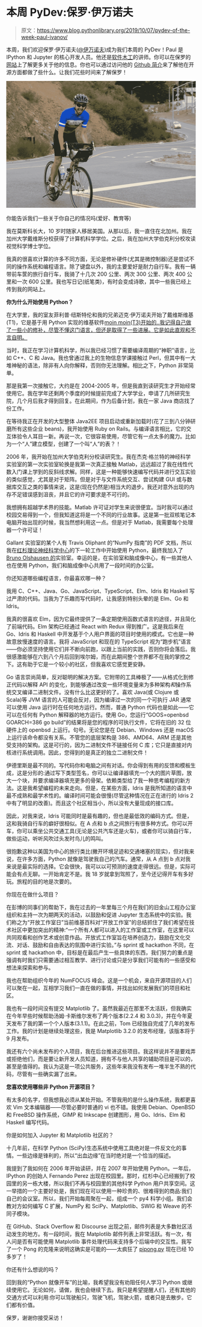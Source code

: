 # 本周 PyDev:保罗·伊万诺夫

> 原文：<https://www.blog.pythonlibrary.org/2019/10/07/pydev-of-the-week-paul-ivanov/>

本周，我们欢迎保罗·伊万诺夫([@伊万诺夫](https://twitter.com/ivanov))成为我们本周的 PyDev！Paul 是 IPython 和 Jupyter 的核心开发人员。他还是[软件木工](https://software-carpentry.org/)的讲师。你可以在保罗的[网站](https://pirsquared.org/index.html)上了解更多关于他的信息。你也可以通过访问他的 [Github 简介](https://github.com/ivanov)来了解他在开源方面都做了些什么。让我们花些时间来了解保罗！

![Paul Ivanov (courtesy of Robert Sexton)](img/3e1761bfab282cbf5281b1f8b24f34b5.png)

你能告诉我们一些关于你自己的情况吗(爱好、教育等)

我在莫斯科长大，10 岁时随家人移居美国。从那以后，我一直住在北加州。我在加州大学戴维斯分校获得了计算机科学学位。之后，我在加州大学伯克利分校攻读视觉科学博士学位。

我真的很喜欢计算的许多不同方面，无论是修补硬件(尤其是微控制器)还是尝试不同的操作系统和编程语言。除了键盘以外，我的主要爱好是耐力自行车。我有一辆带前车筐的旅行自行车，我骑了十几次 200 公里、两次 300 公里、两次 400 公里和一次 600 公里。我也写日记(纸笔类)，有时会变成诗歌，其中一些我已经上传到我的网站上。

**你为什么开始使用 Python？**

在大学里，我的室友菲利普·纽斯特伦和我的兄弟迈克·伊万诺夫开始了戴维斯维基(T1)，它是基于用 Python 实现的维基软件[moin moin(T3)开始的..我记得自己做了一些小的修补，尽管不懂这门语言，但还是取得了一些进展。它是如此直观和不言自明。](https://moinmo.in/)

当时，我正在学习计算机科学，所以我已经习惯了需要编译周期的“神职”语言，比如 C++、C 和 Java。我也曾通过我上的生物信息学课接触过 Perl，但其中有一大堆神秘的语法，除非有人向你解释，否则你无法理解。相比之下，Python 非常简单。

那是我第一次接触它，大约是在 2004-2005 年，但是我直到读研究生才开始经常使用它。我在学年还剩两个季度的时候提前完成了大学学业，申请了几所研究生院，几个月后我才得到回复。在此期间，作为后备计划，我在一家 Java 商店找了份工作。

在等待我正在开发的大型整体 Java2EE 项目启动或重新加载时(花了三到八分钟研磨所有这些企业 beans)，我开始使用 Ruby on Rails。与编译语言相比，它的交互体验令人耳目一新。再说一次，它很容易使用，尽管它有一点太多的魔力。比如为一个“人”建立模型，创建了一个叫“人”的表？！

2006 年，我开始在加州大学伯克利分校读研究生。我在杰克·格兰特的神经科学实验室的第一次实验室轮换是我第一次真正接触 Matlab，远远超过了我在线性代数入门课上学到的反斜线求解。同样，这是一种能够快速编写代码并进行交互实验的类似感觉，尤其是对于矩阵。但是对于与文件系统交互、尝试构建 GUI 或与数据库交互之类的事情来说，这是(现在仍然是)相当大的退步。我还对意外出现的内存不足错误感到沮丧，并且它的许可要求是不可行的。

我想拥有超越学术界的技能。Matlab 许可证对学生来说很便宜。当时我可以通过校园交易得到一个，但我知道这将是一个不同的行业故事。这是第一批双核笔记本电脑开始出现的时候，我当然想利用这一点。但是对于 Matlab，我需要每个处理器一个许可证！

Gallant 实验室的某个人有 Travis Oliphant 的“NumPy 指南”的 PDF 文档，所以我在[红杉理论神经科学中心](https://redwood.berkeley.edu/)的下一轮工作中开始使用 Python，最终我加入了 [Bruno Olshausen 的](https://redwood.berkeley.edu/people/bruno-olshausen/)实验室。幸运的是，在实验室和脑成像中心，有一些其他人也在使用 Python，我们和脑成像中心共用了一段时间的办公室。

你还知道哪些编程语言，你最喜欢哪一种？

我用 C、C++、Java、Go、JavaScript、TypeScript、Elm、Idris 和 Haskell 写过严肃的代码。当我为了乐趣而写代码时，让我感到特别头晕的是 Elm、Go 和 Idris。

我真的很喜欢 Elm，因为它最终提供了一条定期使用函数式语言的途径，并且简化了前端代码。Elm 架构已经通过 React with Redux 得到推广。这是我后来在 Go、Idris 和 Haskell 中开发基于个人用户界面的项目时使用的模式。它也是一种故意放慢速度的语言。我将 JavaScript 和现在的 TypeScript 视为“跑步机”语言——你必须坚持使用它们并不断向前跑，以跟上当前的实践，否则你将会落后。我很感激能够在六到八个月后回到埃尔姆，而在此期间整个世界都不在我的掌控之下。这有助于它是一个较小的社区，但我喜欢它感觉更安静。

Go 语言崇尚简单，反对聪明的解决方案。它附带的工具棒极了——从格式化到修正代码以解释 API 的变化，到能够通过改变一些环境变量来为多种架构*和*操作系统交叉编译二进制文件。没有什么比这更好的了。喜欢 Java(或 Clojure 或 Scala)等 JVM 语言的人可能会反对，因为编译过一次的同一个可执行 JAR 通常可以使用 Java 运行时在任何地方运行。然而，普通 Python 代码也是如此——它可以在任何有 Python 解释器的地方运行。使用 Go，您运行“GOOS=openbsd GOARCH=386 go build”的结果将是您的程序的可执行文件，它将在旧的 32 位硬件上的 openbsd 上运行。句号。无论您是在 Debian、Windows 还是 macOS 上运行该命令都没有关系。不管您的底层架构是 386、AMD64、ARM 还是其他受支持的架构。这是可行的，因为二进制文件不链接任何 C 库；它只是直接对内核进行系统调用。因此，您得到的是真正的独立二进制文件！

伊德里斯是最不同的。写代码你和电脑之间有对话。你会得到有用的反馈和模板生成，这是分形的:通过写下类型签名，你可以让编译器填充一个大的图片草图，放大一个块，并要求编译器填充更多的骨架。依赖类型给了我一种思考编程的新方法。这是我希望编程的未来走向。但是，在某些方面，Idris 是我所知道的语言中最不成熟和最学术性的。编译时间可能会很慢(尽管这种情况在正在进行的 Idris 2 中有了明显的改善)。而且这个社区相当小，所以没有大量现成的接口库。

因此，对我来说，Idris 可能同时是最有趣的，但也是最低效的编码方式。但是，这和我骑自行车的癖好很相似。在 A 点和 b 点之间旅行有很多种方式。你可以开车，你可以乘坐公共交通工具(无论是公共汽车还是火车)，或者你可以骑自行车，做些运动，听听风吹过头发时鸟儿的鸣叫。

很抱歉这种以美国为中心的旅行类比(撇开环境足迹和交通堵塞的现实)，但对我来说，在许多方面，Python 就像是驾驶我自己的汽车。通常，从 A 点到 b 点对我来说是最实际的选择。它会很快，我可以以可预测的速度走得很远。但是，实际可能会有点无聊。一开始肯定不是。我 18 岁就拿到驾照了，至今还记得开车有多好玩。旅程的目的地是次要的。

你现在在做什么项目？

在彭博的同事们的帮助下，我在过去的一年里每三个月在我们的旧金山工程办公室组织和主持一次为期两天的活动，以鼓励和促进 Jupyter 生态系统中的实验。我们称之为“开放工作室日”当前维基百科对“开放工作室”的总结抓住了我们希望在技术社区中更加突出的精神:“一个所有人都可以进入的工作室或工作室，在这里可以共同观看和创作艺术或创意作品。开放式工作室旨在培养创造力，鼓励在文化交流、对话、鼓励和自由表达的氛围中进行实验。”与 sprint 或 hackathon 不同，在 sprint 或 hackathon 中，目标是在最后产生一些具体的东西，我们努力的重点是强调有时我们只需要通过相互教学、进行讨论或只是分享我们可能有的一些感受和想法来探索和参与。

我也在帮助组织今年的 NumFOCUS 峰会。这是一个机会，来自开源项目的人们可以聚在一起，互相学习我们一直在做的事情，并找出如何发展我们的项目和社区。

我也有一段时间没有提交 Matplotlib 了。虽然我最近在那里不太活跃，但我确实在今年早些时候帮助汤姆·卡斯维尔发布了两个版本(2.2.4 和 3.0.3)，并在今年夏天发布了我的第一个个人版本(3.1.1)。在此之前，Tom 已经独自完成了几年的发布工作。我的计划是继续处理这些，我是 Matplotlib 3.2.0 的发布经理，该版本将于 9 月发布。

我还有六个尚未发布的个人项目，我在后台推进这些项目。我这样说并不是要戏弄或拒绝他们，而是要让新开发人员知道，拥有不与他人共享的辅助项目是可以的，甚至是值得的。我认为这是一项公共服务，这些年来我没有发布一堆半生不熟的代码，尽管有一些确实漏了出来。

**您喜欢使用哪些非 Python 开源项目？**

有太多的名字，但我想我必须从某处开始。不管我用的是什么操作系统，我都更喜欢 Vim 文本编辑器——尽管必要时普通的 vi 也不错。我使用 Debian、OpenBSD 和 FreeBSD 操作系统，GIMP 和 Inkscape 创建图形，用 Go、Idris、Elm 和 Haskell 编写代码。

你是如何加入 Jupyter 和 Matplotlib 社区的？

十几年前，在科学 Python (SciPy)生态系统中使用工具绝对是一件反文化的事情。一些边缘是锋利的，所以“出血边缘”在当时绝对是一个恰当的描述。

我提到了我如何在 2006 年开始读研，并在 2007 年开始使用 Python。一年后，IPython 的创始人 Fernando Perez 出现在校园里。那时，红杉中心已经搬到了校园里的另一栋大楼，所以我们不再与校园里的其他科学 Python 用户共享空间。这一举措的一个主要好处是，我们现在可以使用一种珍贵的、很难得到的商品:我们自己的会议室。所以，我们开始每周聚在一起，组成一个 py4 科学小组。我们会教对方如何编写 C 扩展，NumPy 和 SciPy、Matplotlib、SWIG 和 Weave 的不同子模块。

在 GitHub、Stack Overflow 和 Discourse 出现之前，邮件列表是大多数社区活动发生的地方。有一段时间，我在 Matplotlib 邮件列表上非常活跃。有一次，有人问是否有可能使用 Matplotlib 事件处理代码来支持多个后端中的交互性。我写了一个 Pong 的克隆来说明这确实是可能的——太疯狂了 [pipong.py](https://matplotlib.org/gallery/event_handling/pipong.html) 现在已经 10 多岁了！

你还有什么想说的吗？

回到我的“Python 就像开车”的比喻，我希望我没有劝阻任何人学习 Python 或继续使用它。无论如何，请做，我也会继续下去。我只是希望提醒人们，还有其他的交通方式可以利用:你可以驾驶船只，驾驶飞机，驾驶火箭，或者只是去散步。它们都有价值。

保罗，谢谢你接受采访！